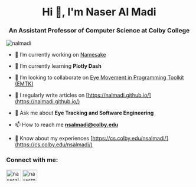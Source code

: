 <h1 align="center">Hi 👋, I'm Naser Al Madi</h1>
<h3 align="center">An Assistant Professor of Computer Science at Colby College</h3>

<p align="left"> <img src="https://komarev.com/ghpvc/?username=nalmadi&label=Profile%20views&color=0e75b6&style=flat" alt="nalmadi" /> </p>

- 🔭 I’m currently working on [Namesake](https://github.com/nalmadi/Namesake)

- 🌱 I’m currently learning **Plotly Dash**

- 👯 I’m looking to collaborate on [Eye Movement in Programming Toolkit (EMTK)](https://github.com/nalmadi/EMIP-Toolkit)

- 📝 I regularly write articles on [https://nalmadi.github.io/](https://nalmadi.github.io/)

- 💬 Ask me about **Eye Tracking and Software Engineering**

- 📫 How to reach me **nsalmadi@colby.edu**

- 📄 Know about my experiences [https://cs.colby.edu/nsalmadi/](https://cs.colby.edu/nsalmadi/)

<h3 align="left">Connect with me:</h3>
<p align="left">
<a href="https://twitter.com/naseralmadi1" target="blank"><img align="center" src="https://raw.githubusercontent.com/rahuldkjain/github-profile-readme-generator/master/src/images/icons/Social/twitter.svg" alt="naseralmadi1" height="30" width="40" /></a>
<a href="https://linkedin.com/in/nasermadi" target="blank"><img align="center" src="https://raw.githubusercontent.com/rahuldkjain/github-profile-readme-generator/master/src/images/icons/Social/linked-in-alt.svg" alt="nasermadi" height="30" width="40" /></a>
</p>
